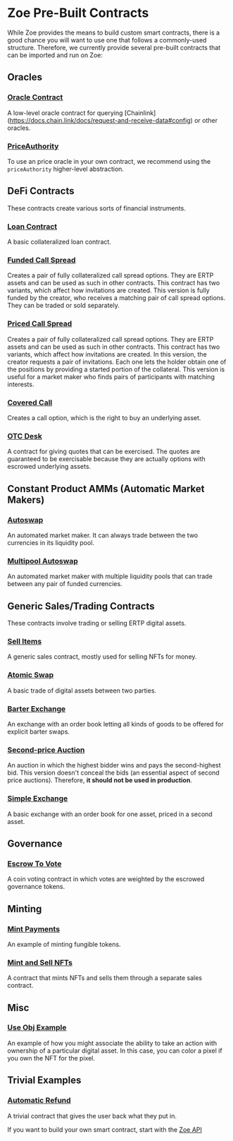 # Zoe Pre-Built Contracts

<Zoe-Version/>

While Zoe provides the means to build custom smart contracts, there is a good chance you will
want to use one that follows a commonly-used structure. Therefore, we currently provide several
pre-built contracts that can be imported and run on Zoe:

## Oracles

### [Oracle Contract](./oracle.md) 
A low-level oracle contract for querying [Chainlink] (https://docs.chain.link/docs/request-and-receive-data#config)
or other oracles. 

### [PriceAuthority](/zoe/guide/price-authority.md)
To use an price oracle in your own contract, we recommend using the `priceAuthority`
higher-level abstraction.

## DeFi Contracts

These contracts create various sorts of financial instruments.

### [Loan Contract](./loan.md)
A basic collateralized loan contract.

### [Funded Call Spread](./fundedCallSpread.md) 
Creates a pair of fully collateralized call spread options. 
They are ERTP assets and can be used as such in other contracts. 
This contract has two variants, which affect how invitations are created. 
This version is fully funded by the creator, who receives a matching pair
of call spread options. They can be traded or sold separately.

### [Priced Call Spread](./pricedCallSpread.md) 
Creates a pair of fully collateralized call spread options.
They are ERTP assets and can be used as such in other contracts. 
This contract has two variants, which affect how invitations are created. 
In this version, the creator requests a pair of invitations. Each one lets
the holder obtain one of the positions by providing a started portion of 
the collateral. This version is useful for a market maker who finds pairs
of participants with matching interests.

### [Covered Call](./covered-call.md) 
Creates a call option, which is the right to buy an underlying asset.

### [OTC Desk](./otc-desk.md) 
A contract for giving quotes that can be exercised. The quotes are 
guaranteed to be exercisable because they are actually options with 
escrowed underlying assets.

## Constant Product AMMs (Automatic Market Makers)

### [Autoswap](./autoswap.md) 
An automated market maker. It 
can always trade between the two currencies in its liquidity pool.

### [Multipool Autoswap](./multipoolAutoswap.md) 
An automated market maker with multiple
liquidity pools that can trade between any pair of funded currencies.

## Generic Sales/Trading Contracts

These contracts involve trading or selling ERTP digital assets.

### [Sell Items](./sell-items.md) 
A generic sales contract, mostly used for selling NFTs for money.

### [Atomic Swap](./atomic-swap.md)
A basic trade of digital assets between two parties.

### [Barter Exchange](./barter-exchange.md) 
An exchange with an order book letting all kinds of goods
to be offered for explicit barter swaps.
  
### [Second-price Auction](./second-price-auction.md) 
An auction in which the highest bidder wins and pays the 
second-highest bid. This version doesn't conceal the 
bids (an essential aspect of second price auctions). 
Therefore, **it should not be used in production**.

### [Simple Exchange](./simple-exchange.md)
A basic exchange with an order book for one asset,
priced in a second asset.

## Governance

### [Escrow To Vote](./escrow-to-vote.md )
A coin voting contract in which votes are weighted by 
the escrowed governance tokens.

## Minting

### [Mint Payments](./mint-payments.md) 
An example of minting fungible tokens.

### [Mint and Sell NFTs](./mint-and-sell-nfts.md) 
A contract that mints NFTs and sells them through 
a separate sales contract.

## Misc

### [Use Obj Example](./use-obj-example.md) 
An example of how you might associate the ability to take 
an action with ownership of a particular digital asset. In 
this case, you can color a pixel if you own the NFT for the pixel.

## Trivial Examples

### [Automatic Refund](./automatic-refund.md) 
A trivial contract that gives the user back what they put in.

If you want to build your own smart contract, start with the [Zoe API](../../api/README.md)
